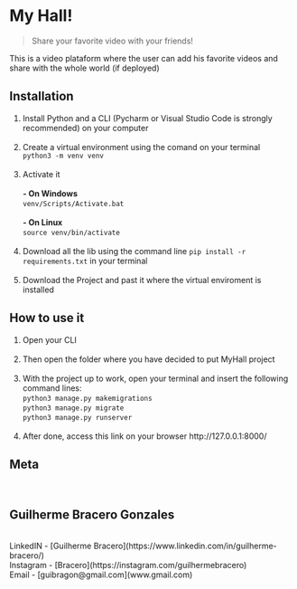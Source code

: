 # My Hall!
> Share your favorite video with your friends!

This is a video plataform where the user can add his favorite videos and share with the whole world (if deployed)

## Installation

<ol>
    <li>Install Python and a CLI (Pycharm or Visual Studio Code is strongly recommended) on your computer</li><br>
    <li>Create a virtual environment using the comand on your terminal</li>
    <code>python3 -m venv venv</code><br><br>
    <li>Activate it
    <br><br>
    <strong>- On Windows</strong>
    <br>
    <code>venv/Scripts/Activate.bat</code>
    <br><br>
    <strong>- On Linux</strong>
    <br>
    <code>source venv/bin/activate</code>
    <br><br>
    </li>
    <li>Download all the lib using the command line
    <code>pip install -r requirements.txt</code>
    in your terminal
    </li><br>
    <li>Download the Project and past it where the virtual enviroment is installed</li>
</ol>


## How to use it

<ol>
    <li>Open your CLI</li><br>
    <li>Then open the folder where you have decided to put MyHall project</li><br>
    <li>With the project up to work, open your terminal and insert the following command lines: <br> <code>python3 manage.py makemigrations</code> <br> <code>python3 manage.py migrate</code> <br> <code>python3 manage.py runserver</code></li><br>
    <li>After done, access this link on your browser <a>http://127.0.0.1:8000/</a></li>
</ol>


## Meta 
<br>

<h2> Guilherme Bracero Gonzales </h2>

<br>
LinkedIN - [Guilherme Bracero](https://www.linkedin.com/in/guilherme-bracero/)
<br>
Instagram - [Bracero](https://instagram.com/guilhermebracero)
<br>
Email - [guibragon@gmail.com](www.gmail.com) 


